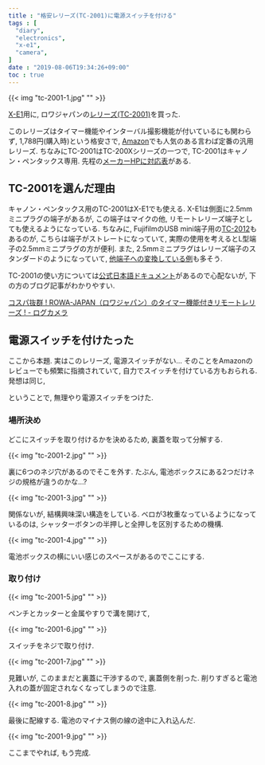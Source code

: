 ```yaml
---
title : "格安レリーズ(TC-2001)に電源スイッチを付ける"
tags : [
  "diary",
  "electronics",
  "x-e1",
  "camera",
]
date : "2019-08-06T19:34:26+09:00"
toc : true
---
```


{{< img "tc-2001-1.jpg" "" >}}

[X-E1](/posts/camera/x-e1/)用に, 
ロワジャパンの[レリーズ(TC-2001)](https://www.rowa.co.jp/cabinet/form.cgi?no=6648)を買った.
<!--more-->
このレリーズはタイマー機能やインターバル撮影機能が付いているにも関わらず, 
1,788円(購入時)という格安さで, [Amazon](https://www.amazon.co.jp/dp/B006KZWH14?ref_=pe_2107282_304302272_302_E_DDE_dt_1)でも人気のある言わば定番の汎用レリーズ.
ちなみにTC-2001はTC-200Xシリーズの一つで, TC-2001はキャノン・ペンタックス専用.
先程の[メーカーHPに対応表](https://www.rowa.co.jp/cabinet/form.cgi?no=6648)がある.

## TC-2001を選んだ理由

キャノン・ペンタックス用のTC-2001はX-E1でも使える.
X-E1は側面に2.5mmミニプラグの端子があるが, 
この端子はマイクの他, リモートレリーズ端子としても使えるようになっている.
ちなみに, FujifilmのUSB mini端子用の[TC-2012](https://www.rowa.co.jp/cabinet/form.cgi?no=9075)もあるのが, 
こちらは端子がストレートになっていて, 
実際の使用を考えるとL型端子の2.5mmミニプラグの方が便利.
また, 2.5mmミニプラグはレリーズ端子のスタンダードのようになっていて, 
[他端子への変換している例](https://ehbtj.com/photography/general-cable-release-with-pentax-k70/)も多そう.

TC-2001の使い方については[公式日本語ドキュメント](http://www.rowa.co.jp/data/img/TC-200.pdf)があるので心配ないが, 
下の方のブログ記事がわかりやすい.

[コスパ抜群 ! ROWA-JAPAN（ロワジャパン）のタイマー機能付きリモートレリーズ !  - ログカメラ](https://logcamera.com/rowa/)

## 電源スイッチを付けたった

ここから本題. 実はこのレリーズ, 電源スイッチがない...
そのことをAmazonのレビューでも頻繁に指摘されていて, 
自力でスイッチを付けている方もおられる. 発想は同じ,

ということで, 無理やり電源スイッチをつけた.

### 場所決め

どこにスイッチを取り付けるかを決めるため, 裏蓋を取って分解する.

{{< img "tc-2001-2.jpg" "" >}}

裏に6つのネジ穴があるのでそこを外す. たぶん, 電池ボックスにある2つだけネジの規格が違うのかな...?

{{< img "tc-2001-3.jpg" "" >}}

関係ないが, 結構興味深い構造をしている. ベロが3枚重なっているようになっているのは, シャッターボタンの半押しと全押しを区別するための機構.

{{< img "tc-2001-4.jpg" "" >}}

電池ボックスの横にいい感じのスペースがあるのでここにする.

### 取り付け

{{< img "tc-2001-5.jpg" "" >}}

ペンチとカッターと金属やすりで溝を開けて, 

{{< img "tc-2001-6.jpg" "" >}}

スイッチをネジで取り付け.

{{< img "tc-2001-7.jpg" "" >}}

見難いが, このままだと裏蓋に干渉するので, 裏蓋側を削った. 削りすぎると電池入れの蓋が固定されなくなってしまうので注意.

{{< img "tc-2001-8.jpg" "" >}}

最後に配線する. 電池のマイナス側の線の途中に入れ込んだ.

{{< img "tc-2001-9.jpg" "" >}}

ここまでやれば, もう完成.
